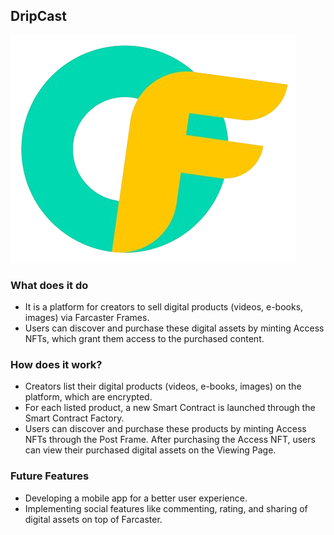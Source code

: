 ## DripCast

![logo](onlyframes.png)

### What does it do

- It is a platform for creators to sell digital products (videos, e-books, images) via Farcaster Frames.
- Users can discover and purchase these digital assets by minting Access NFTs, which grant them access to the purchased content.

### How does it work?

- Creators list their digital products (videos, e-books, images) on the platform, which are encrypted.
- For each listed product, a new Smart Contract is launched through the Smart Contract Factory.
- Users can discover and purchase these products by minting Access NFTs through the Post Frame.
  After purchasing the Access NFT, users can view their purchased digital assets on the Viewing Page.

### Future Features

- Developing a mobile app for a better user experience.
- Implementing social features like commenting, rating, and sharing of digital assets on top of Farcaster.
